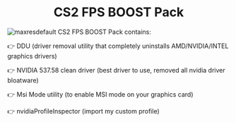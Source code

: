<h1 align="center">CS2 FPS BOOST Pack</h1>

![maxresdefault](https://github.com/STEK1337/CS2/assets/118012196/f38d786d-0afe-40e3-9251-e0540e63d57e)
CS2 FPS BOOST Pack contains:

👉 DDU (driver removal utility that completely uninstalls AMD/NVIDIA/INTEL graphics drivers)

👉 NVIDIA 537.58 clean driver (best driver to use, removed all nvidia driver bloatware)

👉 Msi Mode utility (to enable MSI mode on your graphics card)

👉 nvidiaProfileInspector (import my custom profile)

